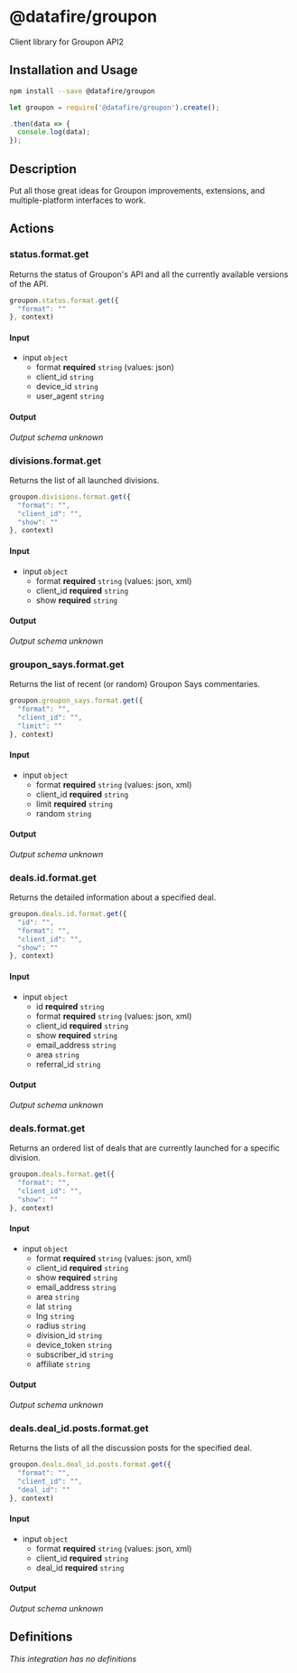 # @datafire/groupon

Client library for Groupon API2

## Installation and Usage
```bash
npm install --save @datafire/groupon
```
```js
let groupon = require('@datafire/groupon').create();

.then(data => {
  console.log(data);
});
```

## Description

Put all those great ideas for Groupon improvements, extensions, and multiple-platform interfaces to work.

## Actions

### status.format.get
Returns the status of Groupon's API and all the currently available versions of the API.


```js
groupon.status.format.get({
  "format": ""
}, context)
```

#### Input
* input `object`
  * format **required** `string` (values: json)
  * client_id `string`
  * device_id `string`
  * user_agent `string`

#### Output
*Output schema unknown*

### divisions.format.get
Returns the list of all launched divisions.


```js
groupon.divisions.format.get({
  "format": "",
  "client_id": "",
  "show": ""
}, context)
```

#### Input
* input `object`
  * format **required** `string` (values: json, xml)
  * client_id **required** `string`
  * show **required** `string`

#### Output
*Output schema unknown*

### groupon_says.format.get
Returns the list of recent (or random) Groupon Says commentaries.


```js
groupon.groupon_says.format.get({
  "format": "",
  "client_id": "",
  "limit": ""
}, context)
```

#### Input
* input `object`
  * format **required** `string` (values: json, xml)
  * client_id **required** `string`
  * limit **required** `string`
  * random `string`

#### Output
*Output schema unknown*

### deals.id.format.get
Returns the detailed information about a specified deal.


```js
groupon.deals.id.format.get({
  "id": "",
  "format": "",
  "client_id": "",
  "show": ""
}, context)
```

#### Input
* input `object`
  * id **required** `string`
  * format **required** `string` (values: json, xml)
  * client_id **required** `string`
  * show **required** `string`
  * email_address `string`
  * area `string`
  * referral_id `string`

#### Output
*Output schema unknown*

### deals.format.get
Returns an ordered list of deals that are currently launched for a specific division.


```js
groupon.deals.format.get({
  "format": "",
  "client_id": "",
  "show": ""
}, context)
```

#### Input
* input `object`
  * format **required** `string` (values: json, xml)
  * client_id **required** `string`
  * show **required** `string`
  * email_address `string`
  * area `string`
  * lat `string`
  * lng `string`
  * radius `string`
  * division_id `string`
  * device_token `string`
  * subscriber_id  `string`
  * affiliate `string`

#### Output
*Output schema unknown*

### deals.deal_id.posts.format.get
Returns the lists of all the discussion posts for the specified deal.


```js
groupon.deals.deal_id.posts.format.get({
  "format": "",
  "client_id": "",
  "deal_id": ""
}, context)
```

#### Input
* input `object`
  * format **required** `string` (values: json, xml)
  * client_id **required** `string`
  * deal_id **required** `string`

#### Output
*Output schema unknown*



## Definitions

*This integration has no definitions*
